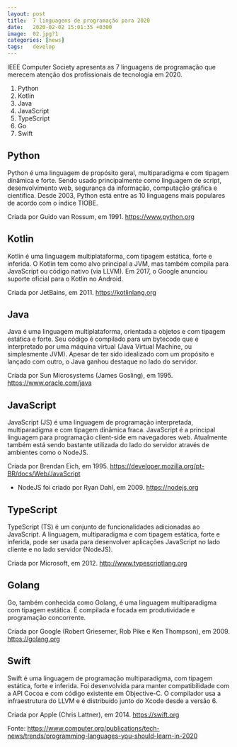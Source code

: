 ```yaml
---
layout: post
title:  7 linguagens de programação para 2020
date:   2020-02-02 15:01:35 +0300
image:  02.jpg?1
categories: [news]
tags:   develop
---
```


IEEE Computer Society apresenta as 7 linguagens de programação que merecem atenção dos profissionais de tecnologia em 2020.

1. Python
2. Kotlin
3. Java
4. JavaScript
5. TypeScript
6. Go
7. Swift

## Python

Python é uma linguagem de propósito geral, multiparadigma e com tipagem dinâmica e forte. Sendo usado principalmente como linguagem de script, desenvolvimento web, segurança da informação, computação gráfica e científica.
Desde 2003, Python está entre as 10 linguagens mais populares de acordo com o índice TIOBE.

Criada por Guido van Rossum, em 1991.
https://www.python.org

## Kotlin

Kotlin é uma linguagem multiplataforma, com tipagem estática, forte e inferida. O Kotlin tem como alvo principal a JVM, mas também compila para JavaScript ou código nativo (via LLVM). 
Em 2017, o Google anunciou suporte oficial para o Kotlin no Android.

Criada por JetBains, em 2011.
https://kotlinlang.org


## Java

Java é uma linguagem multiplataforma, orientada a objetos e com tipagem estática e forte. Seu código é compilado para um bytecode que é interpretado por uma máquina virtual (Java Virtual Machine, ou simplesmente JVM).
Apesar de ter sido idealizado com um propósito e lançado com outro, o Java ganhou destaque no lado do servidor.

Criada por Sun Microsystems (James Gosling), em 1995.
https://www.oracle.com/java


## JavaScript

JavaScript (JS) é uma linguagem de programação interpretada, multiparadigma e com tipagem dinâmica fraca.
JavaScript é a principal linguagem para programação client-side em navegadores web. Atualmente também está sendo bastante utilizada do lado do servidor através de ambientes como o NodeJS.

Criada por Brendan Eich, em 1995.
https://developer.mozilla.org/pt-BR/docs/Web/JavaScript
* NodeJS foi criado por Ryan Dahl, em 2009.
https://nodejs.org


## TypeScript

TypeScript (TS) é um conjunto de funcionalidades adicionadas ao JavaScript. A linguagem, multiparadigma e com tipagem estática, forte e inferida, pode ser usada para desenvolver aplicações JavaScript no lado cliente e no lado servidor (NodeJS).

Criada por Microsoft, em 2012.
http://www.typescriptlang.org


## Golang

Go, também conhecida como Golang, é uma linguagem multiparadigma com tipagem estática. É compilada e focada em produtividade e programação concorrente.

Criada por Google (Robert Griesemer, Rob Pike e
Ken Thompson), em 2009.
https://golang.org


## Swift

Swift é uma linguagem de programação multiparadigma, com tipagem estática, forte e inferida.
Foi desenvolvida para manter compatibilidade com a API Cocoa e com código existente em Objective-C. O compilador usa a infraestrutura do LLVM e é distribuído junto do Xcode desde a versão 6.

Criada por Apple (Chris Lattner), em 2014.
https://swift.org


Fonte: https://www.computer.org/publications/tech-news/trends/programming-languages-you-should-learn-in-2020


